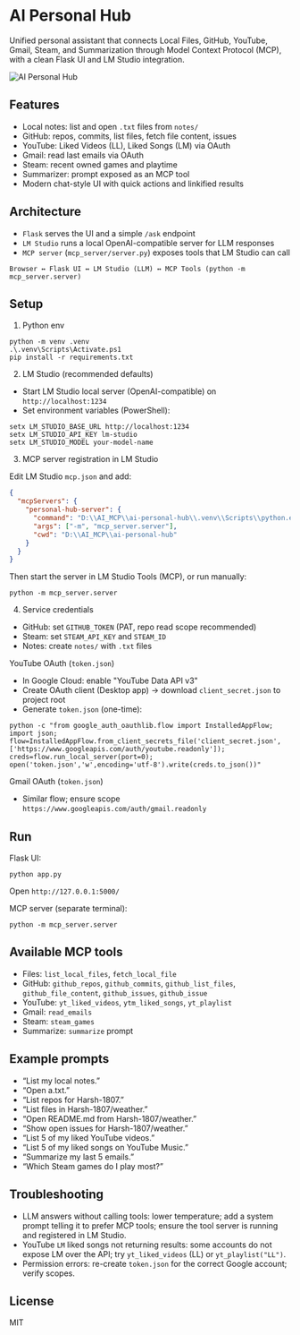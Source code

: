 # AI Personal Hub

Unified personal assistant that connects Local Files, GitHub, YouTube, Gmail, Steam, and Summarization through Model Context Protocol (MCP), with a clean Flask UI and LM Studio integration.

![AI Personal Hub](../image.png)

## Features

- Local notes: list and open `.txt` files from `notes/`
- GitHub: repos, commits, list files, fetch file content, issues
- YouTube: Liked Videos (LL), Liked Songs (LM) via OAuth
- Gmail: read last emails via OAuth
- Steam: recent owned games and playtime
- Summarizer: prompt exposed as an MCP tool
- Modern chat-style UI with quick actions and linkified results

## Architecture

- `Flask` serves the UI and a simple `/ask` endpoint
- `LM Studio` runs a local OpenAI-compatible server for LLM responses
- `MCP server` (`mcp_server/server.py`) exposes tools that LM Studio can call

```
Browser ↔ Flask UI ↔ LM Studio (LLM) ↔ MCP Tools (python -m mcp_server.server)
```

## Setup

1) Python env

```
python -m venv .venv
.\.venv\Scripts\Activate.ps1
pip install -r requirements.txt
```

2) LM Studio (recommended defaults)

- Start LM Studio local server (OpenAI-compatible) on `http://localhost:1234`
- Set environment variables (PowerShell):

```
setx LM_STUDIO_BASE_URL http://localhost:1234
setx LM_STUDIO_API_KEY lm-studio
setx LM_STUDIO_MODEL your-model-name
```

3) MCP server registration in LM Studio

Edit LM Studio `mcp.json` and add:

```json
{
  "mcpServers": {
    "personal-hub-server": {
      "command": "D:\\AI_MCP\\ai-personal-hub\\.venv\\Scripts\\python.exe",
      "args": ["-m", "mcp_server.server"],
      "cwd": "D:\\AI_MCP\\ai-personal-hub"
    }
  }
}
```

Then start the server in LM Studio Tools (MCP), or run manually:

```
python -m mcp_server.server
```

4) Service credentials

- GitHub: set `GITHUB_TOKEN` (PAT, repo read scope recommended)
- Steam: set `STEAM_API_KEY` and `STEAM_ID`
- Notes: create `notes/` with `.txt` files

YouTube OAuth (`token.json`)

- In Google Cloud: enable "YouTube Data API v3"
- Create OAuth client (Desktop app) → download `client_secret.json` to project root
- Generate `token.json` (one-time):

```
python -c "from google_auth_oauthlib.flow import InstalledAppFlow; import json; flow=InstalledAppFlow.from_client_secrets_file('client_secret.json',['https://www.googleapis.com/auth/youtube.readonly']); creds=flow.run_local_server(port=0); open('token.json','w',encoding='utf-8').write(creds.to_json())"
```

Gmail OAuth (`token.json`)

- Similar flow; ensure scope `https://www.googleapis.com/auth/gmail.readonly`

## Run

Flask UI:

```
python app.py
```

Open `http://127.0.0.1:5000/`

MCP server (separate terminal):

```
python -m mcp_server.server
```

## Available MCP tools

- Files: `list_local_files`, `fetch_local_file`
- GitHub: `github_repos`, `github_commits`, `github_list_files`, `github_file_content`, `github_issues`, `github_issue`
- YouTube: `yt_liked_videos`, `ytm_liked_songs`, `yt_playlist`
- Gmail: `read_emails`
- Steam: `steam_games`
- Summarize: `summarize` prompt

## Example prompts

- “List my local notes.”
- “Open a.txt.”
- “List repos for Harsh-1807.”
- “List files in Harsh-1807/weather.”
- “Open README.md from Harsh-1807/weather.”
- “Show open issues for Harsh-1807/weather.”
- “List 5 of my liked YouTube videos.”
- “List 5 of my liked songs on YouTube Music.”
- “Summarize my last 5 emails.”
- “Which Steam games do I play most?”

## Troubleshooting

- LLM answers without calling tools: lower temperature; add a system prompt telling it to prefer MCP tools; ensure the tool server is running and registered in LM Studio.
- YouTube `LM` liked songs not returning results: some accounts do not expose LM over the API; try `yt_liked_videos` (LL) or `yt_playlist("LL")`.
- Permission errors: re-create `token.json` for the correct Google account; verify scopes.

## License

MIT